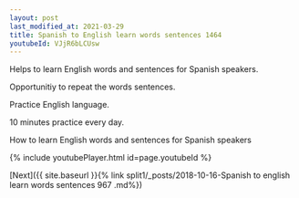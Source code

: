 ```yaml
---
layout: post
last_modified_at: 2021-03-29
title: Spanish to English learn words sentences 1464 
youtubeId: VJjR6bLCUsw
---
```

 
 
Helps to learn English words and sentences for Spanish speakers.

Opportunitiy to repeat the words sentences. 

Practice English language. 
 
10 minutes practice every day. 
 
How to learn English words and sentences for Spanish speakers 
 
{% include youtubePlayer.html id=page.youtubeId %}
 
 
[Next]({{ site.baseurl }}{% link  split1/_posts/2018-10-16-Spanish to english learn words sentences 967 .md%})
 
